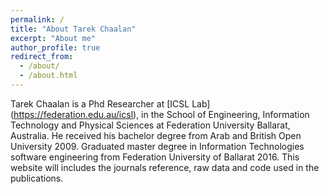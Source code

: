 ```yaml
---
permalink: /
title: "About Tarek Chaalan"
excerpt: "About me"
author_profile: true
redirect_from: 
  - /about/
  - /about.html
---
```


Tarek Chaalan is a Phd Researcher at [ICSL Lab] (https://federation.edu.au/icsl), in the School of Engineering, Information Technology and Physical Sciences at Federation University Ballarat, Australia. He received his bachelor degree from Arab and British Open University 2009.
Graduated master degree in Information Technologies software engineering from Federation University of Ballarat 2016. This website will includes the journals reference, raw data and code used in the publications. 